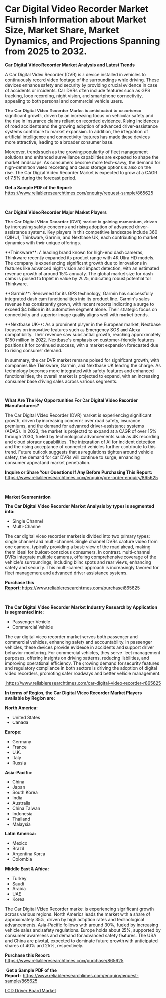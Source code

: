 <p><h1>Car Digital Video Recorder Market Furnish Information about Market Size, Market Share, Market Dynamics, and Projections Spanning from 2025 to 2032.</h1></p><p><strong>Car Digital Video Recorder Market Analysis and Latest Trends</strong></p>
<p><p>A Car Digital Video Recorder (DVR) is a device installed in vehicles to continuously record video footage of the surroundings while driving. These devices enhance safety and security by providing crucial evidence in case of accidents or incidents. Car DVRs often include features such as GPS tracking, loop recording, night vision, and smartphone connectivity, appealing to both personal and commercial vehicle users.</p><p>The Car Digital Video Recorder Market is anticipated to experience significant growth, driven by an increasing focus on vehicular safety and the rise in insurance claims reliant on recorded evidence. Rising incidences of road accidents and the growing adoption of advanced driver-assistance systems contribute to market expansion. In addition, the integration of artificial intelligence and connectivity features has made these devices more attractive, leading to a broader consumer base.</p><p>Moreover, trends such as the growing popularity of fleet management solutions and enhanced surveillance capabilities are expected to shape the market landscape. As consumers become more tech-savvy, the demand for high-definition video recording and cloud storage options is also on the rise. The Car Digital Video Recorder Market is expected to grow at a CAGR of 7.5% during the forecast period.</p></p>
<p><strong>Get a Sample PDF of the Report:&nbsp;</strong> <a href="https://www.reliableresearchtimes.com/enquiry/request-sample/865625?utm_campaign=2643&utm_medium=2&utm_source=Github&utm_content=ia&utm_term=06042025&utm_id=car-digital-video-recorder">https://www.reliableresearchtimes.com/enquiry/request-sample/865625</a></p>
<p>&nbsp;</p>
<p><strong>Car Digital Video Recorder Major Market Players</strong></p>
<p><p>The Car Digital Video Recorder (DVR) market is gaining momentum, driven by increasing safety concerns and rising adoption of advanced driver-assistance systems. Key players in this competitive landscape include 360 (QIHU), Thinkware, Garmin, and Nextbase UK, each contributing to market dynamics with their unique offerings.</p><p>**Thinkware**: A leading brand known for high-end dash cameras, Thinkware recently expanded its product range with 4K Ultra HD models. The company is experiencing significant growth due to innovations in features like advanced night vision and impact detection, with an estimated revenue growth of around 15% annually. The global market size for dash cams is poised to triplet in value by 2025, indicating robust potential for Thinkware.</p><p>**Garmin**: Renowned for its GPS technology, Garmin has successfully integrated dash cam functionalities into its product line. Garmin's sales revenue has consistently grown, with recent reports indicating a surge to exceed $4 billion in its automotive segment alone. Their strategic focus on connectivity and superior image quality aligns well with market trends.</p><p>**Nextbase UK**: As a prominent player in the European market, Nextbase focuses on innovative features such as Emergency SOS and Alexa compatibility. Their revenue saw substantial growth, reaching approximately $150 million in 2022. Nextbase's emphasis on customer-friendly features positions it for continued success, with a market expansion forecasted due to rising consumer demand.</p><p>In summary, the car DVR market remains poised for significant growth, with companies like Thinkware, Garmin, and Nextbase UK leading the charge. As technology becomes more integrated with safety features and enhanced functionalities, the overall market is projected to expand, with an increasing consumer base driving sales across various segments.</p></p>
<p>&nbsp;</p>
<p><strong>What Are The Key Opportunities For Car Digital Video Recorder Manufacturers?</strong></p>
<p><p>The Car Digital Video Recorder (DVR) market is experiencing significant growth, driven by increasing concerns over road safety, insurance premiums, and the demand for advanced driver-assistance systems (ADAS). In 2023, the market is projected to expand at a CAGR of over 15% through 2030, fueled by technological advancements such as 4K recording and cloud storage capabilities. The integration of AI for incident detection and the rising acceptance of connected vehicles further contribute to this trend. Future outlook suggests that as regulations tighten around vehicle safety, the demand for car DVRs will continue to surge, enhancing consumer appeal and market penetration.</p></p>
<p><strong>Inquire or Share Your Questions If Any Before Purchasing This Report:</strong> <a href="https://www.reliableresearchtimes.com/enquiry/pre-order-enquiry/865625?utm_campaign=2643&utm_medium=2&utm_source=Github&utm_content=ia&utm_term=06042025&utm_id=car-digital-video-recorder">https://www.reliableresearchtimes.com/enquiry/pre-order-enquiry/865625</a></p>
<p>&nbsp;</p>
<p><strong>Market Segmentation</strong></p>
<p><strong>The Car Digital Video Recorder Market Analysis by types is segmented into:</strong></p>
<p><ul><li>Single Channel</li><li>Multi-Channel</li></ul></p>
<p><p>The car digital video recorder market is divided into two primary types: single channel and multi-channel. Single channel DVRs capture video from one camera, typically providing a basic view of the road ahead, making them ideal for budget-conscious consumers. In contrast, multi-channel DVRs integrate multiple cameras, offering comprehensive coverage of the vehicle's surroundings, including blind spots and rear views, enhancing safety and security. This multi-camera approach is increasingly favored for fleet management and advanced driver assistance systems.</p></p>
<p><strong>Purchase this Report:&nbsp;</strong><a href="https://www.reliableresearchtimes.com/purchase/865625?utm_campaign=2643&utm_medium=2&utm_source=Github&utm_content=ia&utm_term=06042025&utm_id=car-digital-video-recorder">https://www.reliableresearchtimes.com/purchase/865625</a></p>
<p>&nbsp;</p>
<p><strong>The Car Digital Video Recorder Market Industry Research by Application is segmented into:</strong></p>
<p><ul><li>Passenger Vehicle</li><li>Commercial Vehicle</li></ul></p>
<p><p>The car digital video recorder market serves both passenger and commercial vehicles, enhancing safety and accountability. In passenger vehicles, these devices provide evidence in accidents and support driver behavior monitoring. For commercial vehicles, they serve fleet management purposes, offering insights on driving patterns, reducing liabilities, and improving operational efficiency. The growing demand for security features and regulatory compliance in both sectors is driving the adoption of digital video recorders, promoting safer roadways and better vehicle management.</p></p>
<p><a href="https://www.reliableresearchtimes.com/car-digital-video-recorder-r865625?utm_campaign=2643&utm_medium=2&utm_source=Github&utm_content=ia&utm_term=06042025&utm_id=car-digital-video-recorder">&nbsp;https://www.reliableresearchtimes.com/car-digital-video-recorder-r865625</a></p>
<p><strong>In terms of Region, the Car Digital Video Recorder Market Players available by Region are:</strong></p>
<p>
    <p> <strong> North America: </strong>
        <ul>
            <li>United States</li>
            <li>Canada</li>
        </ul>
        </p> 
    <p> <strong> Europe: </strong>
        <ul>
            <li>Germany</li>
            <li>France</li>
            <li>U.K.</li>
            <li>Italy</li>
            <li>Russia</li>
        </ul>
        </p> 
    <p> <strong> Asia-Pacific: </strong>
        <ul>
            <li>China</li>
            <li>Japan</li>
            <li>South Korea</li>
            <li>India</li>
            <li>Australia</li>
            <li>China Taiwan</li>
            <li>Indonesia</li>
            <li>Thailand</li>
            <li>Malaysia</li>
        </ul>
        </p> 
    <p> <strong> Latin America: </strong>
        <ul>
            <li>Mexico</li>
            <li>Brazil</li>
            <li>Argentina Korea</li>
            <li>Colombia</li>
        </ul>
        </p> 
    <p> <strong> Middle East & Africa: </strong>
        <ul>
            <li>Turkey</li>
            <li>Saudi</li>
            <li>Arabia</li>
            <li>UAE</li>
            <li>Korea</li>
        </ul>
    </p>
    </p>
<p><p>The Car Digital Video Recorder market is experiencing significant growth across various regions. North America leads the market with a share of approximately 35%, driven by high adoption rates and technological advancements. Asia-Pacific follows with around 30%, fueled by increasing vehicle sales and safety regulations. Europe holds about 25%, supported by consumer awareness and demand for advanced safety features. The USA and China are pivotal, expected to dominate future growth with anticipated shares of 40% and 25%, respectively.</p></p>
<p><strong>Purchase this Report: </strong><a href="https://www.reliableresearchtimes.com/purchase/865625?utm_campaign=2643&utm_medium=2&utm_source=Github&utm_content=ia&utm_term=06042025&utm_id=car-digital-video-recorder">https://www.reliableresearchtimes.com/purchase/865625</a></p>
<p>&nbsp;<strong>Get a Sample PDF of the Report:&nbsp;&nbsp;</strong><a href="https://www.reliableresearchtimes.com/enquiry/request-sample/865625?utm_campaign=2643&utm_medium=2&utm_source=Github&utm_content=ia&utm_term=06042025&utm_id=car-digital-video-recorder">https://www.reliableresearchtimes.com/enquiry/request-sample/865625</a></p>
<p><strong></strong></p>
<p><p><a href="https://github.com/dolorespeddico90/Market-Research-Report-List-1/blob/main/lcd-driver-board-market.md?utm_campaign=2643&utm_medium=2&utm_source=Github&utm_content=ia&utm_term=06042025&utm_id=car-digital-video-recorder">LCD Driver Board Market</a></p></p>